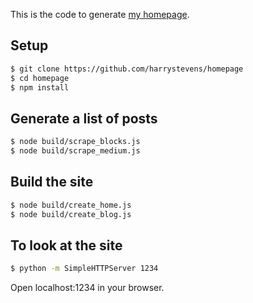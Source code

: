 This is the code to generate [my homepage](http://www.harryjstevens.com/).

## Setup
```bash
$ git clone https://github.com/harrystevens/homepage
$ cd homepage
$ npm install
```

## Generate a list of posts
```bash
$ node build/scrape_blocks.js
$ node build/scrape_medium.js
```

## Build the site
```bash
$ node build/create_home.js
$ node build/create_blog.js
```

## To look at the site
```bash
$ python -m SimpleHTTPServer 1234
```
Open localhost:1234 in your browser.
